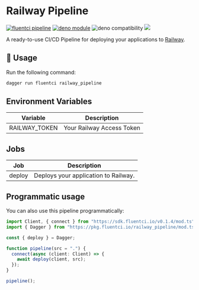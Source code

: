# Railway Pipeline

[![fluentci pipeline](https://img.shields.io/badge/dynamic/json?label=pkg.fluentci.io&labelColor=%23000&color=%23460cf1&url=https%3A%2F%2Fapi.fluentci.io%2Fv1%2Fpipeline%2Frailway_pipeline&query=%24.version)](https://pkg.fluentci.io/railway_pipeline)
[![deno module](https://shield.deno.dev/x/railway_pipeline)](https://deno.land/x/railway_pipeline)
![deno compatibility](https://shield.deno.dev/deno/^1.34)
[![](https://img.shields.io/codecov/c/gh/fluent-ci-templates/railway-pipeline)](https://codecov.io/gh/fluent-ci-templates/railway-pipeline)

A ready-to-use CI/CD Pipeline for deploying your applications to [Railway](https://railway.app).

## 🚀 Usage

Run the following command:

```bash
dagger run fluentci railway_pipeline
```

## Environment Variables

| Variable      | Description               |
|---------------|---------------------------|
| RAILWAY_TOKEN | Your Railway Access Token |

## Jobs

| Job     | Description                      |
|---------|----------------------------------|
| deploy  | Deploys your application to Railway. |

## Programmatic usage

You can also use this pipeline programmatically:

```typescript
import Client, { connect } from "https://sdk.fluentci.io/v0.1.4/mod.ts";
import { Dagger } from "https://pkg.fluentci.io/railway_pipeline/mod.ts";

const { deploy } = Dagger;

function pipeline(src = ".") {
  connect(async (client: Client) => {
    await deploy(client, src);
  });
}

pipeline();

```
